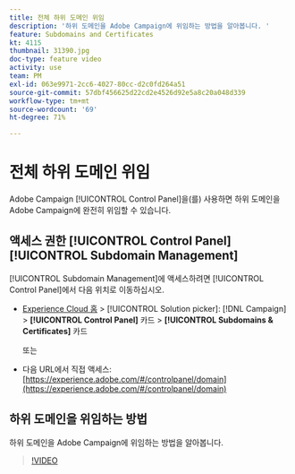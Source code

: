 ```yaml
---
title: 전체 하위 도메인 위임
description: '하위 도메인을 Adobe Campaign에 위임하는 방법을 알아봅니다. '
feature: Subdomains and Certificates
kt: 4115
thumbnail: 31390.jpg
doc-type: feature video
activity: use
team: PM
exl-id: 063e9971-2cc6-4027-80cc-d2c0fd264a51
source-git-commit: 57dbf456625d22cd2e4526d92e5a8c20a048d339
workflow-type: tm+mt
source-wordcount: '69'
ht-degree: 71%

---
```


# 전체 하위 도메인 위임

Adobe Campaign [!UICONTROL Control Panel]을(를) 사용하면 하위 도메인을 Adobe Campaign에 완전히 위임할 수 있습니다.

## 액세스 권한 [!UICONTROL Control Panel] [!UICONTROL Subdomain Management]

[!UICONTROL Subdomain Management]에 액세스하려면 [!UICONTROL Control Panel]에서 다음 위치로 이동하십시오.

* [Experience Cloud 홈](https://experience.adobe.com/#/home) > [!UICONTROL Solution picker]: [!DNL Campaign] > **[!UICONTROL Control Panel]** 카드 > **[!UICONTROL Subdomains & Certificates]** 카드

   또는
* 다음 URL에서 직접 액세스: [https://experience.adobe.com/#/controlpanel/domain](https://experience.adobe.com/#/controlpanel/domain)

## 하위 도메인을 위임하는 방법

하위 도메인을 Adobe Campaign에 위임하는 방법을 알아봅니다.

>[!VIDEO](https://video.tv.adobe.com/v/31390?quality=12)
